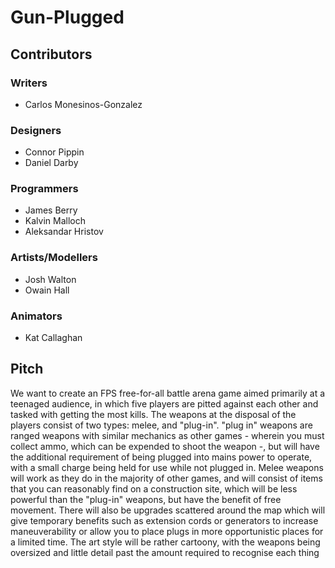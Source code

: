 # Gun-Plugged
## Contributors
### Writers
- Carlos Monesinos-Gonzalez
### Designers
- Connor Pippin
- Daniel Darby
### Programmers
- James Berry
- Kalvin Malloch
- Aleksandar Hristov
### Artists/Modellers
- Josh Walton
- Owain Hall
### Animators
- Kat Callaghan
## Pitch
We want to create an FPS free-for-all battle arena game aimed primarily at a teenaged audience, in which five players are pitted against each other and tasked with getting the most kills.
The weapons at the disposal of the players consist of two types: melee, and "plug-in". "plug in" weapons are ranged weapons with similar mechanics as other games - wherein you must collect ammo, which can be expended to shoot the weapon -, but will have the additional requirement of being plugged into mains power to operate, with a small charge being held for use while not plugged in. Melee weapons will work as they do in the majority of other games, and will consist of items that you can reasonably find on a construction site, which will be less powerful than the "plug-in" weapons, but have the benefit of free movement.
There will also be upgrades scattered around the map which will give temporary benefits such as extension cords or generators to increase maneuverability or allow you to place plugs in more opportunistic places for a limited time. The art style will be rather cartoony, with the weapons being oversized and little detail past the amount required to recognise each thing
